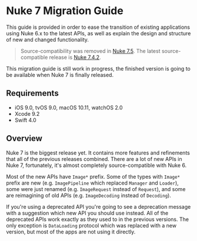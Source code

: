 # Nuke 7 Migration Guide

This guide is provided in order to ease the transition of existing applications using Nuke 6.x to the latest APIs, as well as explain the design and structure of new and changed functionality.

> Source-compatibility was removed in [Nuke 7.5](https://github.com/kean/Nuke/releases/tag/7.5). The latest source-compatible release is [Nuke 7.4.2](https://github.com/kean/Nuke/releases/tag/7.4.2).

This migration guide is still work in progress, the finished version is going to be available when Nuke 7 is finally released.

## Requirements

- iOS 9.0, tvOS 9.0, macOS 10.11, watchOS 2.0
- Xcode 9.2
- Swift 4.0

## Overview

Nuke 7 is the biggest release yet. It contains more features and refinements that all of the previous releases combined. There are a lot of new APIs in Nuke 7, fortunately, it's almost completely source-compatible with Nuke 6. 

Most of the new APIs have `Image*` prefix. Some of the types with `Image*` prefix are new (e.g. `ImagePipeline` which replaced `Manager` and `Loader`), some were just renamed (e.g. `ImageRequest` instead of `Request`), and some are reimagining of old APIs (e.g. `ImageDecoding` instead of `Decoding`).

If you're using a deprecated API you're going to see a deprecation message with a suggestion which new API you should use instead. All of the deprecated APIs work exactly as they used to in the previous versions. The only exception is `DataLoading` protocol which was replaced with a new version, but most of the apps are not using it directly.
